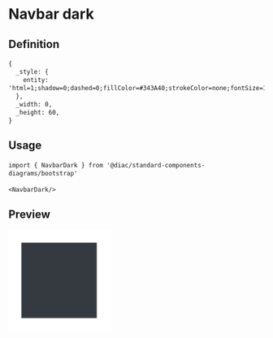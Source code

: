 # Navbar dark

## Definition

```
{
  _style: { 
    entity: 'html=1;shadow=0;dashed=0;fillColor=#343A40;strokeColor=none;fontSize=16;fontColor=#ffffff;align=left;spacing=15;',
  },
  _width: 0,
  _height: 60,
}
```

## Usage

```
import { NavbarDark } from '@diac/standard-components-diagrams/bootstrap'

<NavbarDark/>
```

## Preview

<img src="./navbar-dark.png" width="200"/>
